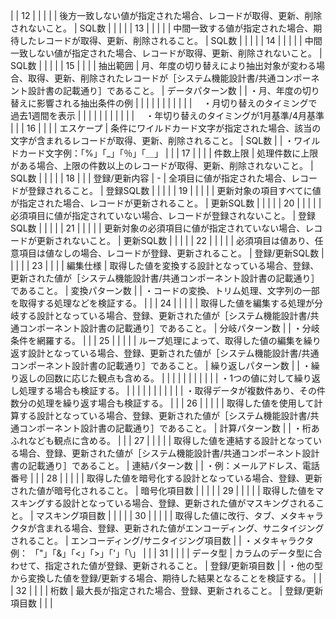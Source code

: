 |              | 12          |                |              |               |                    | 後方一致しない値が指定された場合、レコードが取得、更新、削除されないこと。                                                            | SQL数                |                    |                                                                      |
|              | 13          |                |              |               |                    | 中間一致する値が指定された場合、期待したレコードが取得、更新、削除されること。                                                          | SQL数                |                    |                                                                      |
|              | 14          |                |              |               |                    | 中間一致しない値が指定された場合、レコードが取得、更新、削除されないこと。                                                            | SQL数                |                    |                                                                      |
|              | 15          |                |              |               | 抽出範囲               | 月、年度の切り替えにより抽出対象が変わる場合、取得、更新、削除されたレコードが［システム機能設計書/共通コンポーネント設計書の記載通り］であること。                       | データパターン数            |                    | ・月、年度の切り替えに影響される抽出条件の例                                               |
|              |             |                |              |               |                    |                                                                                                  |                     |                    | 　・月切り替えのタイミングで過去1週間を表示                                               |
|              |             |                |              |               |                    |                                                                                                  |                     |                    | 　・年切り替えのタイミングが1月基準/4月基準                                              |
|              | 16          |                |              |               | エスケープ              | 条件にワイルドカード文字が指定された場合、該当の文字が含まれるレコードが取得、更新、削除されること。                                               | SQL数                |                    | ・ワイルドカード文字例：「%」「_」「％」「＿」                                             |
|              | 17          |                |              |               | 件数上限               | 処理件数に上限がある場合、上限の件数以上のレコードが取得、更新、削除されないこと。                                                        | SQL数                |                    |                                                                      |
|              | 18          |                |              | 登録/更新内容       | -                  | 全項目に値が指定された場合、レコードが登録されること。                                                                      | 登録SQL数              |                    |                                                                      |
|              | 19          |                |              |               |                    | 更新対象の項目すべてに値が指定された場合、レコードが更新されること。                                                               | 更新SQL数              |                    |                                                                      |
|              | 20          |                |              |               |                    | 必須項目に値が指定されていない場合、レコードが登録されないこと。                                                                 | 登録SQL数              |                    |                                                                      |
|              | 21          |                |              |               |                    | 更新対象の必須項目に値が指定されていない場合、レコードが更新されないこと。                                                            | 更新SQL数              |                    |                                                                      |
|              | 22          |                |              |               |                    | 必須項目は値あり、任意項目は値なしの場合、レコードが登録、更新されること。                                                            | 登録/更新SQL数           |                    |                                                                      |
|              | 23          |                |              |               | 編集仕様               | 取得した値を変換する設計となっている場合、登録、更新された値が［システム機能設計書/共通コンポーネント設計書の記載通り］であること。                               | 変換パターン数             |                    | ・コードの変換、トリム処理、文字列の一部を取得する処理などを検証する。                                  |
|              | 24          |                |              |               |                    | 取得した値を編集する処理が分岐する設計となっている場合、登録、更新された値が［システム機能設計書/共通コンポーネント設計書の記載通り］であること。                        | 分岐パターン数             |                    | ・分岐条件を網羅する。                                                          |
|              | 25          |                |              |               |                    | ループ処理によって、取得した値の編集を繰り返す設計となっている場合、登録、更新された値が［システム機能設計書/共通コンポーネント設計書の記載通り］であること。                  | 繰り返しパターン数           |                    | ・繰り返しの回数に応じた観点も含める。                                                  |
|              |             |                |              |               |                    |                                                                                                  |                     |                    | ・1つの値に対して繰り返し処理する場合も検証する。                                            |
|              |             |                |              |               |                    |                                                                                                  |                     |                    | ・取得データが複数件あり、その件数分の処理を繰り返す場合も検証する。                                   |
|              | 26          |                |              |               |                    | 取得した値を使用して計算する設計となっている場合、登録、更新された値が［システム機能設計書/共通コンポーネント設計書の記載通り］であること。                           | 計算パターン数             |                    | ・桁あふれなども観点に含める。                                                      |
|              | 27          |                |              |               |                    | 取得した値を連結する設計となっている場合、登録、更新された値が［システム機能設計書/共通コンポーネント設計書の記載通り］であること。                               | 連結パターン数             |                    | ・例：メールアドレス、電話番号                                                      |
|              | 28          |                |              |               |                    | 取得した値を暗号化する設計となっている場合、登録、更新された値が暗号化されること。                                                        | 暗号化項目数              |                    |                                                                      |
|              | 29          |                |              |               |                    | 取得した値をマスキングする設計となっている場合、登録、更新された値がマスキングされること。                                                    | マスキング項目数            |                    |                                                                      |
|              | 30          |                |              |               |                    | 取得した値に改行、タブ、メタキャラクタが含まれる場合、登録、更新された値がエンコーディング、サニタイジングされること。                                      | エンコーディング/サニタイジング項目数 |                    | ・メタキャラクタ例： 「"」「&」「<」「>」「'」「\」                                        |
|              | 31          |                |              |               | データ型               | カラムのデータ型に合わせて、指定された値が登録、更新されること。                                                                 | 登録/更新項目数            |                    | ・他の型から変換した値を登録/更新する場合、期待した結果となることを検証する。                              |
|              | 32          |                |              |               | 桁数                 | 最大長が指定された場合、登録、更新されること。                                                                          | 登録/更新項目数            |                    |                                                                      |
